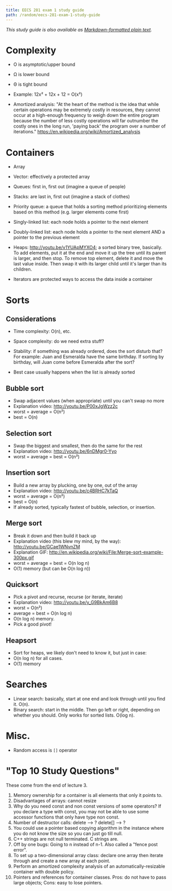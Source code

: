 ```yaml
---
title: EECS 281 exam 1 study guide
path: /random/eecs-281-exam-1-study-guide
---
```


_This study guide is also available as [Markdown-formatted plain text][1]._

# Complexity

- O is asymptotic/upper bound
- Ω is lower bound
- Θ is tight bound

- Example: 12x² + 12x + 12 = O(x²)

- Amortized analysis: "At the heart of the method is the idea that while certain operations may be extremely costly in resources, they cannot occur at a high-enough frequency to weigh down the entire program because the number of less costly operations will far outnumber the costly ones in the long run, 'paying back' the program over a number of iterations." <https://en.wikipedia.org/wiki/Amortized_analysis>

# Containers

- Array
- Vector: effectively a protected array
- Queues: first in, first out (imagine a queue of people)
- Stacks: are last in, first out (imagine a stack of clothes)
- Priority queue: a queue that holds a sorting method prioritizing elements based on this method (e.g. larger elements come first)
- Singly-linked list: each node holds a pointer to the next element
- Doubly-linked list: each node holds a pointer to the next element AND a pointer to the previous element
- Heaps: <http://youtu.be/v1YUApMYXO4>; a sorted binary tree, basically. To add elements, put it at the end and move it up the tree until its parent is larger, and then stop. To remove top element, delete it and move the last value inside. Then swap it with its larger child until it's larger than its children.

- Iterators are protected ways to access the data inside a container

# Sorts

## Considerations

- Time complexity: O(n), etc.
- Space complexity: do we need extra stuff?
- Stability: if something was already ordered, does the sort disturb that? For example: Juan and Esmeralda have the same birthday. If sorting by birthday, will Juan come before Esmeralda after the sort?

- Best case usually happens when the list is already sorted

## Bubble sort

- Swap adjacent values (when appropriate) until you can't swap no more
- Explanation video: <http://youtu.be/P00xJgWzz2c>
- worst = average = O(n²)
- best = O(n)

## Selection sort

- Swap the biggest and smallest, then do the same for the rest
- Explanation video: <http://youtu.be/6nDMgr0-Yyo>
- worst = average = best = O(n²)

## Insertion sort

- Build a new array by plucking, one by one, out of the array
- Explanation video: <http://youtu.be/c4BRHC7kTaQ>
- worst = average = O(n²)
- best = O(n)
- If already sorted, typically fastest of bubble, selection, or insertion.

## Merge sort

- Break it down and then build it back up
- Explanation video (this blew my mind, by the way): <http://youtu.be/GCae1WNvnZM>
- Explanation GIF: <http://en.wikipedia.org/wiki/File:Merge-sort-example-300px.gif>
- worst = average = best = O(n log n)
- O(1) memory (but can be O(n log n))

## Quicksort

- Pick a pivot and recurse, recurse (or iterate, iterate)
- Explanation video: <http://youtu.be/y_G9BkAm6B8>
- worst = O(n²)
- average = best = O(n log n)
- O(n log n) memory.
- Pick a good pivot!

## Heapsort

- Sort for heaps, we likely don't need to know it, but just in case:
- O(n log n) for all cases.
- O(1) memory

# Searches

- Linear search: basically, start at one end and look through until you find it. O(n).
- Binary search: start in the middle. Then go left or right, depending on whether you should. Only works for sorted lists. O(log n).

# Misc.

- Random access is `[]` operator

# "Top 10 Study Questions"

These come from the end of lecture 3.

1.  Memory ownership for a container is all elements that only it points to.
2.  Disadvantages of arrays: cannot resize
3.  Why do you need const and non const versions of some operators? If you declare a type with const, you may not be able to use some accessor functions that only have type non const.
4.  Number of destructor calls: delete --> ? delete[] --> ?
5.  You could use a pointer based copying algorithm in the instance where you do not know the size so you can just go till null.
6.  C++ strings are not null terminated. C strings are.
7.  Off by one bugs: Going to n instead of n-1. Also called a "fence post error".
8.  To set up a two-dimensional array class: declare one array then iterate through and create a new array at each point.
9.  Perform an amortized complexity analysis of an automatically-resizable container with double policy.
10. Pointers and references for container classes. Pros: do not have to pass large objects; Cons: easy to lose pointers.

[1]: https://evanhahn.com/wp-content/uploads/2012/10/eecs281exam1.txt
